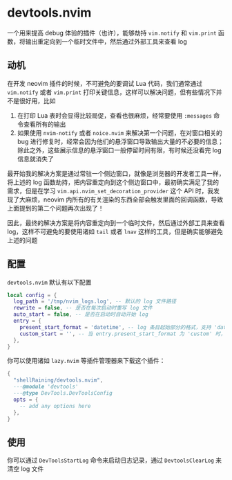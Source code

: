 # devtools.nvim

一个用来提高 debug 体验的插件（也许），能够劫持 `vim.notify` 和 `vim.print` 函数，将输出重定向到一个临时文件中，然后通过外部工具来查看 log

## 动机

在开发 neovim 插件的时候，不可避免的要调试 Lua 代码，我们通常通过 `vim.notify` 或者 `vim.print` 打印关键信息，这样可以解决问题，但有些情况下并不是很好用，比如

1. 在打印 Lua 表时会显得比较局促，查看也很麻烦，经常要使用 `:messages` 命令查看所有的输出
2. 如果使用 `nvim-notify` 或者 `noice.nvim` 来解决第一个问题，在对窗口相关的 bug 进行修复时，经常会因为他们的悬浮窗口导致输出大量的不必要的信息；除此之外，这些展示信息的悬浮窗口一般停留时间有限，有时候还没看完 log 信息就消失了

最开始我的解决方案是通过常驻一个侧边窗口，就像是浏览器的开发者工具一样，将上述的 log 函数劫持，把内容重定向到这个侧边窗口中，最初确实满足了我的需求，但是在学习 `vim.api.nvim_set_decoration_provider` 这个 API 时，我发现了大麻烦，neovim 内所有的有关渲染的东西全部会触发里面的回调函数，导致上面提到的第二个问题再次出现了！

因此，最终的解决方案是将内容重定向到一个临时文件，然后通过外部工具来查看 log，这样不可避免的要使用诸如 `tail` 或者 `lnav` 这样的工具，但是确实能够避免上述的问题

## 配置

`devtools.nvim` 默认有以下配置

```lua
local config = {
  log_path = '/tmp/nvim_logs.log', -- 默认的 log 文件路径
  rewrite = false, -- 是否在每次启动时重写 log 文件
  auto_start = false, -- 是否在启动时自动开始 log
  entry = {
    present_start_format = 'datetime', -- log 条目起始部分的格式，支持 'datetime'，'timestamp' 和 'custom'
    custom_start = '', -- 当 entry.present_start_format 为 'custom' 时，使用这个字段来自定义起始部分
  },
}
```

你可以使用诸如 `lazy.nvim` 等插件管理器来下载这个插件：

```lua
{
  "shellRaining/devtools.nvim",
  ---@module 'devtools'
  ---@type DevTools.DevToolsConfig
  opts = {
    -- add any options here
  },
}
```

## 使用

你可以通过 `DevToolsStartLog` 命令来启动日志记录，通过 `DevtoolsClearLog` 来清空 log 文件
